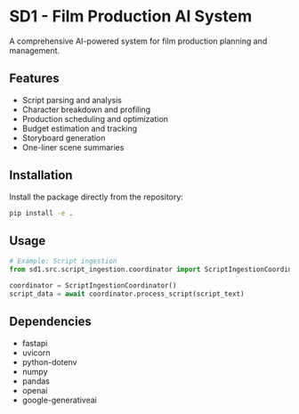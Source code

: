 # SD1 - Film Production AI System

A comprehensive AI-powered system for film production planning and management.

## Features

- Script parsing and analysis
- Character breakdown and profiling
- Production scheduling and optimization
- Budget estimation and tracking
- Storyboard generation
- One-liner scene summaries

## Installation

Install the package directly from the repository:

```bash
pip install -e .
```

## Usage

```python
# Example: Script ingestion
from sd1.src.script_ingestion.coordinator import ScriptIngestionCoordinator

coordinator = ScriptIngestionCoordinator()
script_data = await coordinator.process_script(script_text)
```

## Dependencies

- fastapi
- uvicorn
- python-dotenv
- numpy
- pandas
- openai
- google-generativeai 